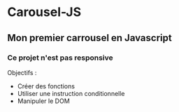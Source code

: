 # Carousel-JS  
## Mon premier carrousel en Javascript

### Ce projet n'est pas responsive

Objectifs :
-  Créer des fonctions
-  Utiliser une instruction conditionnelle
-  Manipuler le DOM
